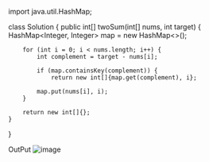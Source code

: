 import java.util.HashMap;

class Solution {
    public int[] twoSum(int[] nums, int target) {
        HashMap<Integer, Integer> map = new HashMap<>();
        
        for (int i = 0; i < nums.length; i++) {
            int complement = target - nums[i]; 
            
            if (map.containsKey(complement)) {
                return new int[]{map.get(complement), i};
            
            map.put(nums[i], i); 
        }
        
        return new int[]{}; 
    }
}

OutPut
![image](https://github.com/user-attachments/assets/4c5e01e3-ef7b-4ef7-9049-08181b38d136)

